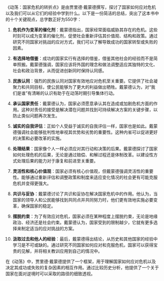 《动荡：国家危机的转折点》是由贾里德·戴蒙德撰写，探讨了国家如何应对危机以及我们可以从它们的经验中学到什么。以下是一份简洁的总结，突出了这本书中的十个关键观点，总字数正好为550字：

1. **危机作为变革的催化剂**：戴蒙德指出，国家经常面临威胁其存在的危机。这些时刻可以成为变革的催化剂，促使社会重新评估其价值观、结构和政策。通过研究不同国家对挑战的应对方式，我们可以了解导致成功的国家转型或失败的因素。

2. **有选择地借鉴**：成功的国家实行有选择的借鉴，借鉴其他社会的经验而不是简单照搬。戴蒙德强调，国家应该将外国的理念和做法调整适应其独特的文化、社会和政治背景，从而促进创新同时保持认同感。

3. **民族认同**：强烈的民族认同对国家有效地应对危机至关重要。它提供了社会凝聚力和共同目标，使公民能够为了更大的利益做出牺牲。戴蒙德认为，对“我们是谁”有清晰的认识有助于在动荡时期引导集体行动。

4. **承认国家责任**：戴蒙德认为，国家必须愿意承认其在造成或加剧危机方面的作用。这种对责任的接受是解决潜在问题并找到可持续解决方案的关键步骤，以防止类似问题再次发生。

5. **诚实的自我评估**：正如个人受益于诚实的自我评估一样，国家也是如此。戴蒙德强调社会能够批判性地审视其优势和劣势的重要性。这种内省可以促进更好的决策和必要改革的实施。

6. **处理结果**：国家像个人一样必须应对其行动和决策的后果。戴蒙德探讨了国家如何处理危机的后果，无论是通过赔偿、和解过程还是体制改革。以建设性方式处理后果的能力对于康复和前进至关重要。

7. **灵活性和核心价值观**：国家必须有核心价值观，但戴蒙德强调灵活性的重要性。能够通过重新评估和调整政策和制度来适应变化情况的社会更有可能克服危机并变得更强大。

8. **共识与妥协**：戴蒙德讨论了共识和妥协在解决国家危机中的作用。他认为，当国家的领导人和公民能够找到共同点并共同努力时，他们更有效地实施必要变革，确保国家的稳定。

9. **摆脱约束**：为了有效应对危机，国家必须在某种程度上摆脱约束，无论是地缘政治、经济还是社会约束。戴蒙德认为，国家受到的限制越少，它就有更多选择来制定适当的应对挑战的方案。

10. **汲取过去和他人的经验**：最后，戴蒙德得出结论，从历史和其他国家的经验中学习是不可或缺的。通过研究不同国家如何应对和克服危机，国家可以获得宝贵的见解，并将相关教训应用到自己的情况中。

在《动荡》中，贾里德·戴蒙德提供了一个框架，用于理解国家如何应对危机以及决定其成功或失败的复杂因素的相互作用。通过比较历史分析，他提供了一个关于国家在面对逆境时可以采取的路径的细致透视。
